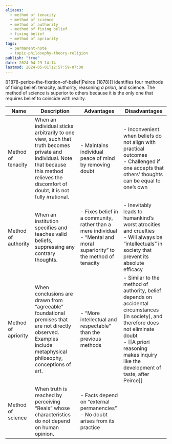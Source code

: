 ```yaml
---
aliases:
  - method of tenacity
  - method of science
  - method of authority
  - method of fixing belief
  - fixing belief
  - method of apriority
tags:
  - permanent-note
  - topic-philosophy-theory-religion
publish: "true"
date: 2024-04-29 14:14
lastmod: 2024-05-01T12:57:59-07:00
---
```

[[1878-perice-the-fixation-of-belief|Peirce (1878)]] identifies four methods of fixing belief: tenacity, authority, reasoning *a priori*, and science. The method of science is superior to others because it is the only one that requires belief to coincide with reality.

| Name                | Description                                                                                                                                                                                      | Advantages                                                                                                                 | Disadvantages                                                                                                                                                                                                               |
| ------------------- | ------------------------------------------------------------------------------------------------------------------------------------------------------------------------------------------------ | -------------------------------------------------------------------------------------------------------------------------- | --------------------------------------------------------------------------------------------------------------------------------------------------------------------------------------------------------------------------- |
| Method of tenacity  | When an individual sticks arbitrarily to one view, such that truth becomes private and individual. Note that because this method relieves the discomfort of doubt, it is not fully *ir*rational. | - Maintains individual peace of mind by removing doubt                                                                     | - Inconvenient when beliefs do not align with practical outcomes<br>- Challenged if one accepts that others’ thoughts can be equal to one’s own                                                                             |
| Method of authority | When an institution specifies and teaches valid beliefs, suppressing any contrary thoughts.                                                                                                      | - Fixes belief in a community, rather than a mere individual<br>- “Mental and moral superiority” to the method of tenacity | - Inevitably leads to humankind’s worst atrocities and cruelties<br>- Will always be “intellectuals” in society that prevent its absolute efficacy                                                                          |
| Method of apriority | When conclusions are drawn from “agreeable” foundational premises that are not directly observed. Examples include metaphysical philosophy, conceptions of art.                                  | - “More intellectual and respectable” than the previous methods                                                            | - Similar to the method of authority, belief depends on accidental circumstances (in society), and therefore does not eliminate doubt<br>- [[A priori reasoning makes inquiry like the development of taste, after Peirce]] |
| Method of science   | When truth is reached by perceiving “Reals” whose characteristics do not depend on human opinion.                                                                                                | - Facts depend on “external permanencies”<br>- No doubt arises from its practice                                           |                                                                                                                                                                                                                             |
